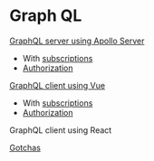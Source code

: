 # Graph QL

[GraphQL server using Apollo Server](./apollo-server.md)

- With [subscriptions](apollo-server-subscriptions.md)
- [Authorization](apollo-server-authorization.md)

[GraphQL client using Vue](./vue-apollo-client.md)

- With [subscriptions](vue-apollo-client-subscriptions.md)
- [Authorization](vue-apollo-client-authorization.md)

GraphQL client using React

[Gotchas](gotchas.md)
